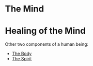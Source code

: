 # The Mind
# Healing of the Mind

Other two components of a human being:
- [The Body](The%20Body.md)
- [The Spirit](The%20Spirit.md)